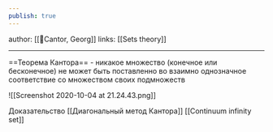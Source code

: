 ```yaml
---
publish: true
---
```

author: [[👤Cantor, Georg]]
links: [[Sets theory]]

---

==Теорема Кантора== - никакое множество (конечное или бесконечное) не может быть поставленно во взаимно однозначное соответствие со множеством своих подмножеств

![[Screenshot 2020-10-04 at 21.24.43.png]]

Доказательство
[[Диагональный метод Кантора]]
[[Continuum infinity set]]